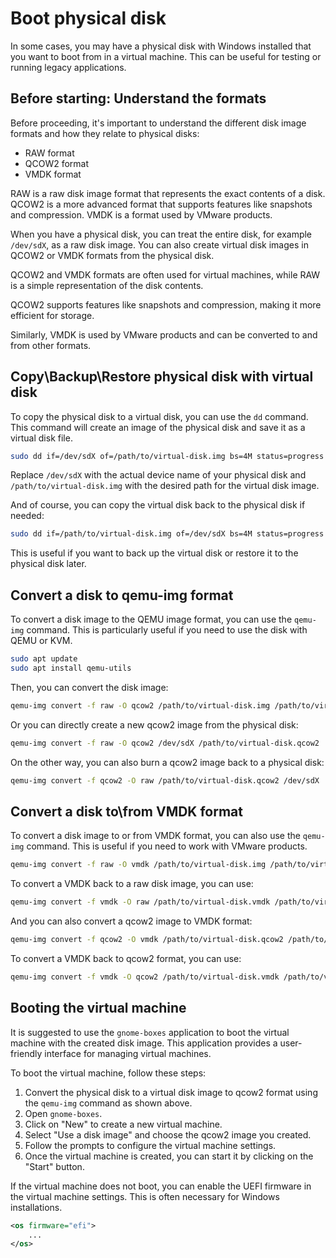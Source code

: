 # Boot physical disk

In some cases, you may have a physical disk with Windows installed that you want to boot from in a virtual machine. This can be useful for testing or running legacy applications.

## Before starting: Understand the formats

Before proceeding, it's important to understand the different disk image formats and how they relate to physical disks:

* RAW format
* QCOW2 format
* VMDK format

RAW is a raw disk image format that represents the exact contents of a disk. QCOW2 is a more advanced format that supports features like snapshots and compression. VMDK is a format used by VMware products.

When you have a physical disk, you can treat the entire disk, for example `/dev/sdX`, as a raw disk image. You can also create virtual disk images in QCOW2 or VMDK formats from the physical disk.

QCOW2 and VMDK formats are often used for virtual machines, while RAW is a simple representation of the disk contents.

QCOW2 supports features like snapshots and compression, making it more efficient for storage.

Similarly, VMDK is used by VMware products and can be converted to and from other formats.

## Copy\Backup\Restore physical disk with virtual disk

To copy the physical disk to a virtual disk, you can use the `dd` command. This command will create an image of the physical disk and save it as a virtual disk file.

```bash title="Copy physical disk to virtual disk"
sudo dd if=/dev/sdX of=/path/to/virtual-disk.img bs=4M status=progress
```

Replace `/dev/sdX` with the actual device name of your physical disk and `/path/to/virtual-disk.img` with the desired path for the virtual disk image.

And of course, you can copy the virtual disk back to the physical disk if needed:

```bash title="Copy virtual disk back to physical disk"
sudo dd if=/path/to/virtual-disk.img of=/dev/sdX bs=4M status=progress
```

This is useful if you want to back up the virtual disk or restore it to the physical disk later.

## Convert a disk to qemu-img format

To convert a disk image to the QEMU image format, you can use the `qemu-img` command. This is particularly useful if you need to use the disk with QEMU or KVM.

```bash title="Install qemu-utils"
sudo apt update
sudo apt install qemu-utils
```

Then, you can convert the disk image:

```bash title="Convert raw disk to qcow2 format"
qemu-img convert -f raw -O qcow2 /path/to/virtual-disk.img /path/to/virtual-disk.qcow2
```

Or you can directly create a new qcow2 image from the physical disk:

```bash title="Create qcow2 image from physical disk"
qemu-img convert -f raw -O qcow2 /dev/sdX /path/to/virtual-disk.qcow2
```

On the other way, you can also burn a qcow2 image back to a physical disk:

```bash title="Convert qcow2 to raw disk"
qemu-img convert -f qcow2 -O raw /path/to/virtual-disk.qcow2 /dev/sdX
```

## Convert a disk to\from VMDK format

To convert a disk image to or from VMDK format, you can also use the `qemu-img` command. This is useful if you need to work with VMware products.

```bash title="Convert raw disk to VMDK format"
qemu-img convert -f raw -O vmdk /path/to/virtual-disk.img /path/to/virtual-disk.vmdk
```

To convert a VMDK back to a raw disk image, you can use:

```bash title="Convert VMDK to raw disk"
qemu-img convert -f vmdk -O raw /path/to/virtual-disk.vmdk /path/to/virtual-disk.img
```

And you can also convert a qcow2 image to VMDK format:

```bash title="Convert qcow2 to VMDK format"
qemu-img convert -f qcow2 -O vmdk /path/to/virtual-disk.qcow2 /path/to/virtual-disk.vmdk
```

To convert a VMDK back to qcow2 format, you can use:

```bash title="Convert VMDK to qcow2 format"
qemu-img convert -f vmdk -O qcow2 /path/to/virtual-disk.vmdk /path/to/virtual-disk.qcow2
```

## Booting the virtual machine

It is suggested to use the `gnome-boxes` application to boot the virtual machine with the created disk image. This application provides a user-friendly interface for managing virtual machines.

To boot the virtual machine, follow these steps:

1. Convert the physical disk to a virtual disk image to qcow2 format using the `qemu-img` command as shown above.
2. Open `gnome-boxes`.
3. Click on "New" to create a new virtual machine.
4. Select "Use a disk image" and choose the qcow2 image you created.
5. Follow the prompts to configure the virtual machine settings.
6. Once the virtual machine is created, you can start it by clicking on the "Start" button.

If the virtual machine does not boot, you can enable the UEFI firmware in the virtual machine settings. This is often necessary for Windows installations.

```xml title="Enable UEFI firmware in gnome-boxes"
<os firmware="efi">
    ...
</os>
```
